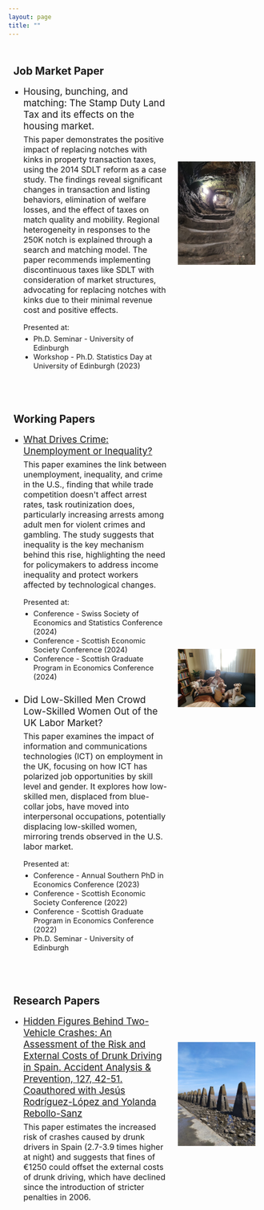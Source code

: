 ```yaml
---
layout: page
title: ""
---
```


<div style="display: flex; align-items: center; margin-bottom: 20px;">
  <div style="flex: 2; padding: 10px;">
    <h2>Job Market Paper</h2>
    <ul style="list-style-type: square; padding-left: 20px;">
      <li>
        <span style="font-size: 14pt;">
          Housing, bunching, and matching: The Stamp Duty Land Tax and its effects on the housing market.
        </span>
        <p style="font-size: 12pt; margin-top: 5px;">
          This paper demonstrates the positive impact of replacing notches with kinks in property transaction taxes, using the 2014 SDLT reform as a case study. The findings reveal significant changes in transaction and listing behaviors, elimination of welfare losses, and the effect of taxes on match quality and mobility. Regional heterogeneity in responses to the 250K notch is explained through a search and matching model. The paper recommends implementing discontinuous taxes like SDLT with consideration of market structures, advocating for replacing notches with kinks due to their minimal revenue cost and positive effects.
        </p>
        <p style="font-size: 11pt; margin-top: 5px; margin-bottom: 0;">Presented at:</p>
        <ul style="list-style-type: disc; padding-left: 20px; margin-top: 5px; font-size: 11pt;">
          <li>Ph.D. Seminar - University of Edinburgh</li>
          <li>Workshop - Ph.D. Statistics Day at University of Edinburgh (2023)</li>
        </ul>             
      </li>
    </ul>
  </div>
  <div style="flex: 1; padding: 10px; text-align: right;">
    <img src="/images/st_andres_castle_tunnel.jpeg" alt="tunnel" style="width: 100%; height: auto;">
  </div>
</div>

<div style="display: flex; align-items: center; margin-top: 20px;">
  <div style="flex: 2; padding: 10px;">
    <h2>Working Papers</h2>
    <ul style="list-style-type: square; padding-left: 20px;">
      <li style="margin-bottom: 20px;">
        <span style="font-size: 14pt;">
          <a href="http://ssrn.com/abstract=4624688">
            What Drives Crime: Unemployment or Inequality?
          </a>
        </span>
        <p style="font-size: 12pt; margin-top: 5px;">
          This paper examines the link between unemployment, inequality, and crime in the U.S., finding that while trade competition doesn't affect arrest rates, task routinization does, particularly increasing arrests among adult men for violent crimes and gambling. The study suggests that inequality is the key mechanism behind this rise, highlighting the need for policymakers to address income inequality and protect workers affected by technological changes.
        </p>
        <p style="font-size: 11pt; margin-top: 5px; margin-bottom: 0;">Presented at:</p>
        <ul style="list-style-type: disc; padding-left: 20px; margin-top: 5px; font-size: 11pt;">
          <li>Conference - Swiss Society of Economics and Statistics Conference (2024)</li>
          <li>Conference - Scottish Economic Society Conference (2024)</li>
          <li>Conference - Scottish Graduate Program in Economics Conference (2024)</li>
        </ul>
      </li>
      <li style="margin-top: 25px;">
        <span style="font-size: 14pt;">
          Did Low-Skilled Men Crowd Low-Skilled Women Out of the UK Labor Market?
        </span>
        <p style="font-size: 12pt; margin-top: 5px;">
          This paper examines the impact of information and communications technologies (ICT) on employment in the UK, focusing on how ICT has polarized job opportunities by skill level and gender. It explores how low-skilled men, displaced from blue-collar jobs, have moved into interpersonal occupations, potentially displacing low-skilled women, mirroring trends observed in the U.S. labor market.
        </p>
        <p style="font-size: 11pt; margin-top: 5px; margin-bottom: 0;">Presented at:</p> 
        <ul style="list-style-type: disc; padding-left: 20px; margin-top: 5px; font-size: 11pt;">
          <li>Conference - Annual Southern PhD in Economics Conference (2023)</li>
          <li>Conference - Scottish Economic Society Conference (2022)</li>
          <li>Conference - Scottish Graduate Program in Economics Conference (2022)</li>
          <li>Ph.D. Seminar - University of Edinburgh</li>
        </ul>      
      </li>
    </ul>
  </div>
  <div style="flex: 1; padding: 10px; text-align: right;">
    <img src="/images/dogs.jpeg" alt="Doggies" style="width: 100%; height: auto;">
  </div>
</div>

<div style="display: flex; align-items: center; margin-top: 20px;">
  <div style="flex: 2; padding: 10px;">
    <h2>Research Papers</h2>
    <ul style="list-style-type: disc; padding-left: 20px;">
      <li>
        <span style="font-size: 14pt;">
          <a href="https://www.sciencedirect.com/science/article/pii/S0001457519302726">
          Hidden Figures Behind Two-Vehicle Crashes: An Assessment of the Risk and External Costs of Drunk Driving in Spain. Accident Analysis & Prevention, 127, 42-51. Coauthored with Jesús Rodríguez-López and Yolanda Rebollo-Sanz
          </a>
        </span>          
        <p style="font-size: 12pt; margin-top: 5px;">
          This paper estimates the increased risk of crashes caused by drunk drivers in Spain (2.7-3.9 times higher at night) and suggests that fines of €1250 could offset the external costs of drunk driving, which have declined since the introduction of stricter penalties in 2006.
        </p>   
      </li>
    </ul>
  </div>
  <div style="flex: 1; padding: 10px; text-align: right;">
    <img src="/images/cramond.jpeg" alt="Cramond" style="width: 100%; height: auto;">
  </div>
</div>

<!--
<div style="display: flex; align-items: center; margin-top: 20px;">
  <div style="flex: 2; padding: 10px;">
    <h2>Work in Progress</h2>
    <ul style="list-style-type: disc; padding-left: 20px;">
      <li>
        The End of Dictatorships and the Effect on Female Labor Force Participation
      </li>
    </ul>
  </div>
  <div style="flex: 1; padding: 10px; text-align: right;">
    <img src="/images/dogs.jpeg" alt="Doggies" style="width: 100%; height: auto;">
  </div>
</div>
-->
